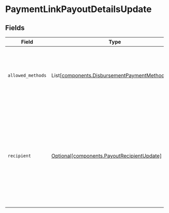# PaymentLinkPayoutDetailsUpdate


## Fields

| Field                                                                                                                                        | Type                                                                                                                                         | Required                                                                                                                                     | Description                                                                                                                                  |
| -------------------------------------------------------------------------------------------------------------------------------------------- | -------------------------------------------------------------------------------------------------------------------------------------------- | -------------------------------------------------------------------------------------------------------------------------------------------- | -------------------------------------------------------------------------------------------------------------------------------------------- |
| `allowed_methods`                                                                                                                            | List[[components.DisbursementPaymentMethodType](../../models/components/disbursementpaymentmethodtype.md)]                                   | :heavy_minus_sign:                                                                                                                           | A list of payment methods that should be supported for this payment link.                                                                    |
| `recipient`                                                                                                                                  | [Optional[components.PayoutRecipientUpdate]](../../models/components/payoutrecipientupdate.md)                                               | :heavy_minus_sign:                                                                                                                           | Specify the intended recipient of the payout.<br/><br/>This information will be used to authenticate the end user when they follow the payment link. |